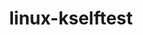 ---
parent_project: linux
permalink: /engineering/projects/linux/linux-kselftest/
project_link_name: linux-kselftest
project_stats: 'true'
project_url: https://git.kernel.org/cgit/linux/kernel/git/shuah/linux-kselftest.git/commit/?id=
title: linux-kselftest
image: /assets/images/projects/kernel.png
display: "false"
---